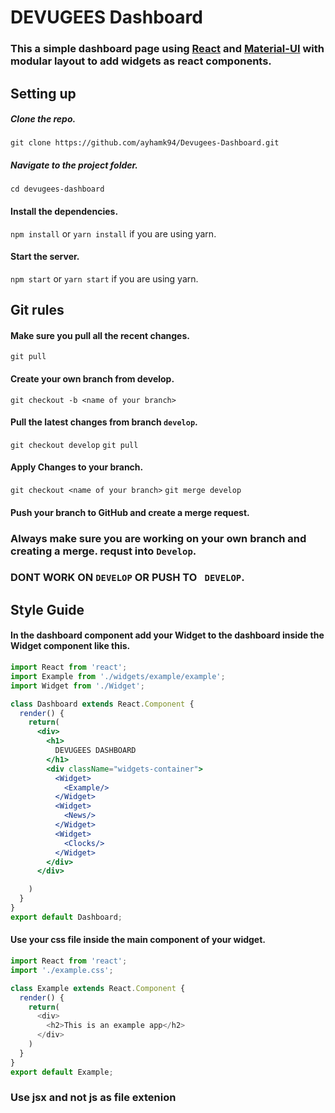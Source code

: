 # DEVUGEES  Dashboard
### This a simple dashboard page using [React](https://reactjs.org/) and [Material-UI](http://www.material-ui.com/#/) with modular layout to add widgets as react components.


## Setting up
##### Clone the repo.
`git clone https://github.com/ayhamk94/Devugees-Dashboard.git`
##### Navigate to the project folder.
`cd devugees-dashboard`
#### Install the dependencies.
`npm install`
or
`yarn install` if you are using yarn.


#### Start the server.
`npm start`
or
`yarn start` if you are using yarn.
## Git rules
#### Make sure you pull all the recent changes.
`git pull`
#### Create your own branch from develop.
`git checkout -b <name of your branch>`

#### Pull the latest changes from branch `develop`.
`git checkout develop`
`git pull`
#### Apply Changes to your branch.
`git checkout <name of your branch>`
`git merge develop`
#### Push your branch to GitHub and create a merge request.

### Always make sure you are working on your own branch and creating a merge. requst into `Develop`.
### DONT WORK ON `DEVELOP` OR PUSH TO ` DEVELOP`.



## Style Guide
#### In the dashboard component add your Widget to the dashboard inside the Widget component like this.
``` jsx
import React from 'react';
import Example from './widgets/example/example';
import Widget from './Widget';

class Dashboard extends React.Component {
  render() {
    return(
      <div>
        <h1>
          DEVUGEES DASHBOARD
        </h1>
        <div className="widgets-container">
          <Widget>
            <Example/>
          </Widget>
          <Widget>
            <News/>
          </Widget>
          <Widget>
            <Clocks/>
          </Widget>
        </div>
      </div>

    )
  }
}
export default Dashboard;

```
#### Use your css file inside the main component of your widget.
```javascript
import React from 'react';
import './example.css';

class Example extends React.Component {
  render() {
    return(
      <div>
        <h2>This is an example app</h2>
      </div>
    )
  }
}
export default Example;

```
### Use jsx  and not js as file extenion

